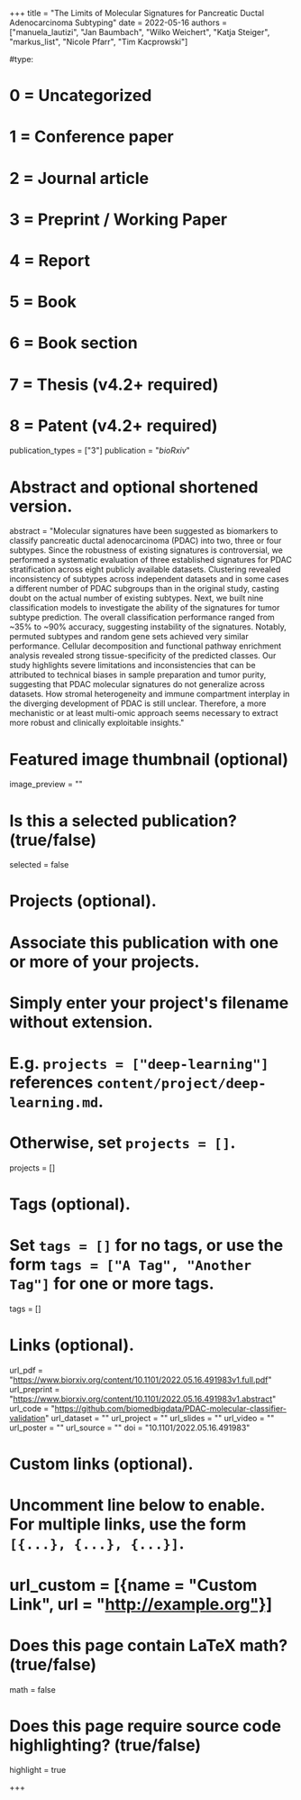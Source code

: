 +++
title = "The Limits of Molecular Signatures for Pancreatic Ductal Adenocarcinoma Subtyping"
date = 2022-05-16
authors = ["manuela_lautizi", "Jan Baumbach", "Wilko Weichert", "Katja Steiger", "markus_list", "Nicole Pfarr", "Tim Kacprowski"]

#type:
#    0 = Uncategorized
#    1 = Conference paper
#    2 = Journal article
#    3 = Preprint / Working Paper
#    4 = Report
#    5 = Book
#    6 = Book section
#    7 = Thesis (v4.2+ required)
#    8 = Patent (v4.2+ required)
publication_types = ["3"]
publication = "*bioRxiv*"

# Abstract and optional shortened version.
abstract = "Molecular signatures have been suggested as biomarkers to classify pancreatic ductal adenocarcinoma (PDAC) into two, three or four subtypes. Since the robustness of existing signatures is controversial, we performed a systematic evaluation of three established signatures for PDAC stratification across eight publicly available datasets. Clustering revealed inconsistency of subtypes across independent datasets and in some cases a different number of PDAC subgroups than in the original study, casting doubt on the actual number of existing subtypes. Next, we built nine classification models to investigate the ability of the signatures for tumor subtype prediction. The overall classification performance ranged from ~35% to ~90% accuracy, suggesting instability of the signatures. Notably, permuted subtypes and random gene sets achieved very similar performance. Cellular decomposition and functional pathway enrichment analysis revealed strong tissue-specificity of the predicted classes. Our study highlights severe limitations and inconsistencies that can be attributed to technical biases in sample preparation and tumor purity, suggesting that PDAC molecular signatures do not generalize across datasets. How stromal heterogeneity and immune compartment interplay in the diverging development of PDAC is still unclear. Therefore, a more mechanistic or at least multi-omic approach seems necessary to extract more robust and clinically exploitable insights."

# Featured image thumbnail (optional)
image_preview = ""

# Is this a selected publication? (true/false)
selected = false

# Projects (optional).
#   Associate this publication with one or more of your projects.
#   Simply enter your project's filename without extension.
#   E.g. `projects = ["deep-learning"]` references `content/project/deep-learning.md`.
#   Otherwise, set `projects = []`.
projects = []

# Tags (optional).
#   Set `tags = []` for no tags, or use the form `tags = ["A Tag", "Another Tag"]` for one or more tags.
tags = []

# Links (optional).
url_pdf = "https://www.biorxiv.org/content/10.1101/2022.05.16.491983v1.full.pdf"
url_preprint = "https://www.biorxiv.org/content/10.1101/2022.05.16.491983v1.abstract"
url_code = "https://github.com/biomedbigdata/PDAC-molecular-classifier-validation"
url_dataset = ""
url_project = ""
url_slides = ""
url_video = ""
url_poster = ""
url_source = ""
doi = "10.1101/2022.05.16.491983"

# Custom links (optional).
#   Uncomment line below to enable. For multiple links, use the form `[{...}, {...}, {...}]`.
# url_custom = [{name = "Custom Link", url = "http://example.org"}]

# Does this page contain LaTeX math? (true/false)
math = false

# Does this page require source code highlighting? (true/false)
highlight = true

+++
